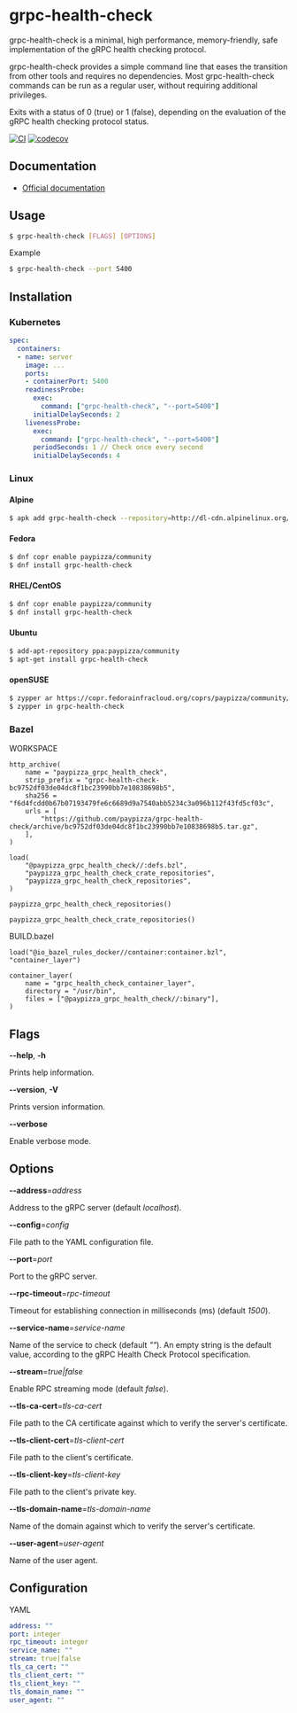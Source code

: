 # grpc-health-check

grpc-health-check is a minimal, high performance, memory-friendly, safe implementation of the gRPC health checking protocol.

grpc-health-check provides a simple command line that eases the transition from other tools and requires no dependencies. 
Most grpc-health-check commands can be run as a regular user, without requiring additional privileges.

Exits with a status of 0 (true) or 1 (false), depending on the evaluation of the gRPC health checking protocol status.

[![CI](https://github.com/paypizza/grpc-health-check/workflows/CI/badge.svg?branch=master)](https://github.com/paypizza/grpc-health-check/actions)
[![codecov](https://codecov.io/gh/paypizza/grpc-health-check/branch/master/graph/badge.svg?token=SMK4DX1SDR)](https://codecov.io/gh/paypizza/grpc-health-check)

## Documentation

* [Official documentation](https://github.com/grpc/grpc/blob/master/doc/health-checking.md)

## Usage

```sh
$ grpc-health-check [FLAGS] [OPTIONS]
```

Example

```sh
$ grpc-health-check --port 5400
```

## Installation

### Kubernetes

```yaml
spec:
  containers:
  - name: server
    image: ...
    ports:
    - containerPort: 5400
    readinessProbe:
      exec:
        command: ["grpc-health-check", "--port=5400"]
      initialDelaySeconds: 2
    livenessProbe:
      exec:
        command: ["grpc-health-check", "--port=5400"]
      periodSeconds: 1 // Check once every second
      initialDelaySeconds: 4
```

### Linux

#### Alpine

```sh
$ apk add grpc-health-check --repository=http://dl-cdn.alpinelinux.org/alpine/edge/testing
```

#### Fedora

```sh
$ dnf copr enable paypizza/community
$ dnf install grpc-health-check
```

#### RHEL/CentOS

```sh
$ dnf copr enable paypizza/community
$ dnf install grpc-health-check
```

#### Ubuntu

```sh
$ add-apt-repository ppa:paypizza/community
$ apt-get install grpc-health-check
```

#### openSUSE

```sh
$ zypper ar https://copr.fedorainfracloud.org/coprs/paypizza/community/repo/opensuse-leap/
$ zypper in grpc-health-check
```

### Bazel

WORKSPACE

```starlark
http_archive(
    name = "paypizza_grpc_health_check",
    strip_prefix = "grpc-health-check-bc9752df03de04dc8f1bc23990bb7e10838698b5",
    sha256 = "f6d4fcdd0b67b07193479fe6c6689d9a7540abb5234c3a096b112f43fd5cf03c",
    urls = [
        "https://github.com/paypizza/grpc-health-check/archive/bc9752df03de04dc8f1bc23990bb7e10838698b5.tar.gz",
    ],
)

load(
    "@paypizza_grpc_health_check//:defs.bzl",
    "paypizza_grpc_health_check_crate_repositories",
    "paypizza_grpc_health_check_repositories",
)

paypizza_grpc_health_check_repositories()

paypizza_grpc_health_check_crate_repositories()
```

BUILD.bazel

```
load("@io_bazel_rules_docker//container:container.bzl", "container_layer")

container_layer(
    name = "grpc_health_check_container_layer",
    directory = "/usr/bin",
    files = ["@paypizza_grpc_health_check//:binary"],
)
```

## Flags

**--help**, **-h**

Prints help information.

**--version**, **-V**

Prints version information.

**--verbose**

Enable verbose mode.

## Options

**--address**=*address*

Address to the gRPC server (default *localhost*).

**--config**=*config*

File path to the YAML configuration file.

**--port**=*port*

Port to the gRPC server.

**--rpc-timeout**=*rpc-timeout*

Timeout for establishing connection in milliseconds (ms) (default *1500*).

**--service-name**=*service-name*

Name of the service to check (default *""*). An empty string is the default value, according to the gRPC Health Check Protocol specification.

**--stream**=*true|false*

Enable RPC streaming mode (default *false*).

**--tls-ca-cert**=*tls-ca-cert*

File path to the CA certificate against which to verify the server's certificate.

**--tls-client-cert**=*tls-client-cert*

File path to the client's certificate.

**--tls-client-key**=*tls-client-key*

File path to the client's private key.

**--tls-domain-name**=*tls-domain-name*

Name of the domain against which to verify the server's certificate.

**--user-agent**=*user-agent*

Name of the user agent.

## Configuration

YAML

```yaml
address: ""
port: integer
rpc_timeout: integer
service_name: ""
stream: true|false
tls_ca_cert: ""
tls_client_cert: ""
tls_client_key: ""
tls_domain_name: ""
user_agent: ""
```
